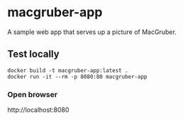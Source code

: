 # macgruber-app
A sample web app that serves up a picture of MacGruber.

## Test locally
```console
docker build -t macgruber-app:latest .
docker run -it --rm -p 8080:80 macgruber-app
```

### Open browser
http://localhost:8080